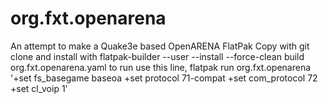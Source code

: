 # org.fxt.openarena
An attempt to make a Quake3e based OpenARENA FlatPak
Copy with git clone and install with flatpak-builder --user --install --force-clean build org.fxt.openarena.yaml
to run use this line, flatpak run org.fxt.openarena '+set fs_basegame baseoa +set protocol 71-compat  +set com_protocol 72 +set cl_voip 1'
